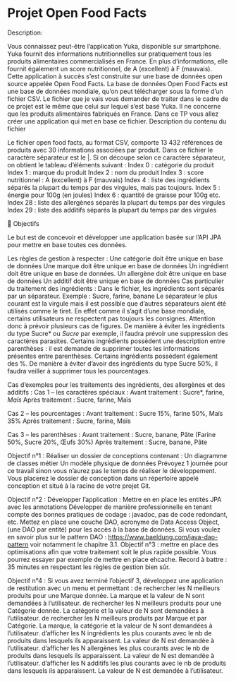 # Projet Open Food Facts
Description:

Vous connaissez peut-être l’application Yuka, disponible sur smartphone. Yuka fournit des informations nutritionnelles sur pratiquement tous les produits alimentaires commercialisés en France. En plus d’informations, elle fournit également un score nutritionnel, de A (excellent) à F (mauvais).
Cette application à succès s’est construite sur une base de données open source appelée Open Food Facts. 
La base de données Open Food Facts est une base de données mondiale, qu’on peut télécharger sous la forme d’un fichier CSV. Le fichier que je vais vous demander de traiter dans le cadre de ce projet est le même que celui sur lequel s’est basé Yuka.  Il ne concerne que les produits alimentaires fabriqués en France.
Dans ce TP vous allez créer une application qui met en base ce fichier.
Description du contenu du fichier

Le fichier open food facts, au format CSV, comporte 13 432 références de produits avec 30 informations associées par produit. Dans ce fichier le caractère séparateur est le |. Si on découpe selon ce caractère séparateur, on obtient le tableau d’éléments suivant : 
Index 0 : catégorie du produit
Index 1 : marque du produit
Index 2 : nom du produit
Index 3 : score nutritionnel : A (excellent) à F (mauvais)
Index 4 : liste des ingrédients séparés la plupart du temps par des virgules, mais pas toujours.
Index 5 : énergie pour 100g (en joules)
Index 6 : quantité de graisse pour 100g
etc.
Index 28 : liste des allergènes séparés la plupart du temps par des virgules
Index 29 : liste des additifs séparés la plupart du temps par des virgules


Objectifs

Le but est de concevoir et développer une application basée sur l’API JPA pour mettre en base toutes ces données.

Les règles de gestion à respecter : 
Une catégorie doit être unique en base de données
Une marque doit être unique en base de données
Un ingrédient doit être unique en base de données. 
Un allergène doit être unique en base de données
Un additif doit être unique en base de données
Cas particulier du traitement des ingrédients :	
Dans le fichier, les ingrédients sont séparés par un séparateur. Exemple : Sucre, farine, banane
Le séparateur le plus courant est la virgule mais il est possible que d’autres séparateurs aient été utilisés comme le tiret. En effet comme il s’agit d’une base mondiale, certains utilisateurs ne respectent pas toujours les consignes. Attention donc à prévoir plusieurs cas de figures.
De manière à éviter les ingrédients du type Sucre* ou _Sucre_ par exemple, il faudra prévoir une suppression des caractères parasites. 
Certains ingrédients possèdent une description entre parenthèses : il est demande de supprimer toutes les informations présentes entre parenthèses. 
Certains ingrédients possèdent également des %. De manière à éviter d’avoir des ingrédients du type Sucre 50%, il faudra veiller à supprimer tous les pourcentages.

Cas d’exemples pour les traitements des ingrédients, des allergènes et des additifs : 
Cas 1 – les caractères spéciaux : 
Avant traitement : Sucre*, farine, _Maïs_
Après traitement : Sucre, farine, Maïs

Cas 2 – les pourcentages : 
Avant traitement : Sucre 15%, farine 50%, Maïs 35%
Après traitement : Sucre, farine, Maïs

Cas 3 – les parenthèses : 
Avant traitement : Sucre, banane, Pâte (Farine 50%, Sucre 20%, Œufs 30%)
Après traitement : Sucre, banane, Pâte


Objectif n°1 : Réaliser un dossier de conceptions contenant : 
Un diagramme de classes métier
Un modèle physique de données
Prévoyez 1 journée pour ce travail sinon vous n’aurez pas le temps de réaliser le développement.
Vous placerez le dossier de conception dans un répertoire appelé conception et situé à la racine de votre projet Git.

Objectif n°2 : Développer l’application : 
Mettre en en place les entités JPA avec les annotations
Développer de manière professionnelle en tenant compte des bonnes pratiques de codage : javadoc, pas de code redondant, etc.
Mettez en place une couche DAO, acronyme de Data Access Object, (une DAO par entité) pour les accès à la base de données. 
Si vous voulez en savoir plus sur le pattern DAO : https://www.baeldung.com/java-dao-pattern voir notamment le chapitre 3.1.
Objectif n°3 : mettre en place des optimisations afin que votre traitement soit le plus rapide possible. Vous pourrez essayer par exemple de mettre en place ehcache.
Record à battre : 35 minutes en respectant les règles de gestion bien sûr.

Objectif n°4 : Si vous avez terminé l’objectif 3, développez une application de restitution avec un menu et permettant : 
de rechercher les N meilleurs produits pour une Marque donnée. La marque et la valeur de N sont demandées à l’utilisateur.
de rechercher les N meilleurs produits pour une Catégorie donnée. La catégorie et la valeur de N sont demandées à l’utilisateur.
de rechercher les N meilleurs produits par Marque et par Catégorie. La marque, la catégorie et la valeur de N sont demandées à l’utilisateur.
d’afficher les N ingrédients les plus courants avec le nb de produits dans lesquels ils apparaissent. La valeur de N est demandée à l’utilisateur.
d’afficher les N allergènes les plus courants avec le nb de produits dans lesquels ils apparaissent. La valeur de N est demandée à l’utilisateur.
d’afficher les N additifs les plus courants avec le nb de produits dans lesquels ils apparaissent. La valeur de N est demandée à l’utilisateur.
